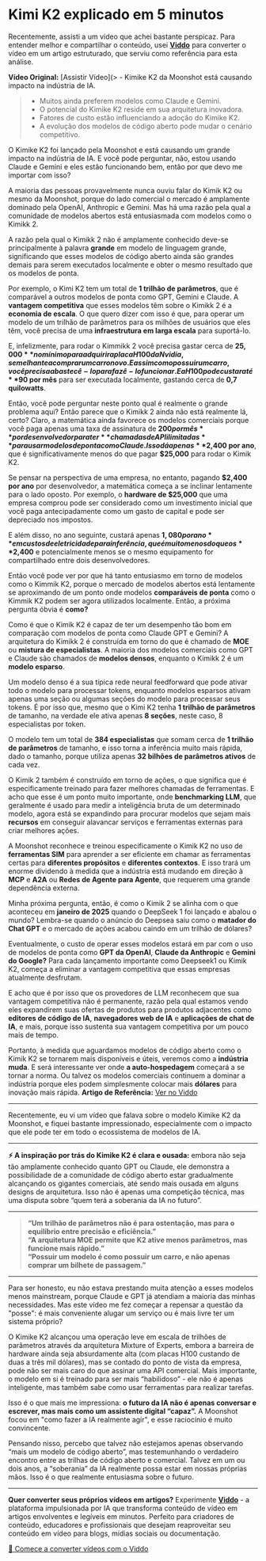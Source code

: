 # Kimi K2 explicado em 5 minutos

Recentemente, assisti a um vídeo que achei bastante perspicaz. Para entender melhor e compartilhar o conteúdo, usei **[Viddo](https://viddo.pro/)** para converter o vídeo em um artigo estruturado, que serviu como referência para esta análise.

**Vídeo Original:** [Assistir Vídeo](> - Kimike K2 da Moonshot está causando impacto na indústria de IA.
> - Muitos ainda preferem modelos como Claude e Gemini.
> - O potencial do Kimike K2 reside em sua arquitetura inovadora.
> - Fatores de custo estão influenciando a adoção do Kimike K2.
> - A evolução dos modelos de código aberto pode mudar o cenário competitivo.

O Kimike K2 foi lançado pela Moonshot e está causando um grande impacto na indústria de IA. E você pode perguntar, não, estou usando Claude e Gemini e eles estão funcionando bem, então por que devo me importar com isso?

A maioria das pessoas provavelmente nunca ouviu falar do Kimik K2 ou mesmo da Moonshot, porque do lado comercial o mercado é amplamente dominado pela OpenAI, Anthropic e Gemini. Mas há uma razão pela qual a comunidade de modelos abertos está entusiasmada com modelos como o Kimikk 2.

A razão pela qual o Kimikk 2 não é amplamente conhecido deve-se principalmente à palavra **grande** em modelo de linguagem grande, significando que esses modelos de código aberto ainda são grandes demais para serem executados localmente e obter o mesmo resultado que os modelos de ponta.

Por exemplo, o Kimi K2 tem um total de **1 trilhão de parâmetros**, que é comparável a outros modelos de ponta como GPT, Gemini e Claude. A **vantagem competitiva** que esses modelos têm sobre o Kimikk 2 é a **economia de escala**. O que quero dizer com isso é que, para operar um modelo de um trilhão de parâmetros para os milhões de usuários que eles têm, você precisa de uma **infraestrutura em larga escala** para suportá-lo.

E, infelizmente, para rodar o Kimmikk 2 você precisa gastar cerca de **$25,000** no mínimo para adquirir a placa H100 da Nvidia, semelhante a comprar um carro novo. E assim como possuir um carro, você precisa abastecê-lo para fazê-lo funcionar. E a H100 pode custar até **$90 por mês** para ser executada localmente, gastando cerca de **0,7 quilowatts**.

Então, você pode perguntar neste ponto qual é realmente o grande problema aqui? Então parece que o Kimikk 2 ainda não está realmente lá, certo? Claro, a matemática ainda favorece os modelos comerciais porque você paga apenas uma taxa de assinatura de **$200 por mês** por desenvolvedor para ter **chamadas de API ilimitadas** para usar modelos de ponta como Claude. Isso dá apenas **$2,400 por ano**, que é significativamente menos do que pagar **$25,000** para rodar o Kimik K2.

Se pensar na perspectiva de uma empresa, no entanto, pagando **$2,400 por ano** por desenvolvedor, a matemática começa a se inclinar lentamente para o lado oposto. Por exemplo, o **hardware de $25,000** que uma empresa comprou pode ser considerado como um investimento inicial que você paga antecipadamente como um gasto de capital e pode ser depreciado nos impostos.

E além disso, no ano seguinte, custará apenas **$1,080 por ano** em custos de eletricidade para inferência, que é muito menos do que os **$2,400** e potencialmente menos se o mesmo equipamento for compartilhado entre dois desenvolvedores.

Então você pode ver por que há tanto entusiasmo em torno de modelos como o Kimmik K2, porque o mercado de modelos abertos está lentamente se aproximando de um ponto onde modelos **comparáveis de ponta** como o Kimmik K2 podem ser agora utilizados localmente. Então, a próxima pergunta óbvia é **como?**

Como é que o Kimik K2 é capaz de ter um desempenho tão bom em comparação com modelos de ponta como Claude GPT e Gemini? A arquitetura do Kimikk 2 é construída em torno do que é chamado de **MOE** ou **mistura de especialistas**. A maioria dos modelos comerciais como GPT e Claude são chamados de **modelos densos**, enquanto o Kimikk 2 é um **modelo esparso**.

Um modelo denso é a sua típica rede neural feedforward que pode ativar todo o modelo para processar tokens, enquanto modelos esparsos ativam apenas uma seção ou algumas seções do modelo para processar seus tokens. É por isso que, mesmo que o Kimi K2 tenha **1 trilhão de parâmetros** de tamanho, na verdade ele ativa apenas **8 seções**, neste caso, 8 especialistas por token.

O modelo tem um total de **384 especialistas** que somam cerca de **1 trilhão de parâmetros** de tamanho, e isso torna a inferência muito mais rápida, dado o tamanho, porque utiliza apenas **32 bilhões de parâmetros ativos** de cada vez.

O Kimik 2 também é construído em torno de ações, o que significa que é especificamente treinado para fazer melhores chamadas de ferramentas. E acho que esse é um ponto muito importante, onde **benchmarking LLM**, que geralmente é usado para medir a inteligência bruta de um determinado modelo, agora está se expandindo para procurar modelos que sejam mais **recursos** em conseguir alavancar serviços e ferramentas externas para criar melhores ações.

A Moonshot reconhece e treinou especificamente o Kimik K2 no uso de **ferramentas SIM** para aprender a ser eficiente em chamar as ferramentas certas para **diferentes propósitos** e **diferentes contextos**. E isso trará um enorme dividendo à medida que a indústria está mudando em direção à **MCP** e **A2A** ou **Redes de Agente para Agente**, que requerem uma grande dependência externa.

Minha próxima pergunta, então, é como o Kimik 2 se alinha com o que aconteceu em **janeiro de 2025** quando o DeepSeek 1 foi lançado e abalou o mundo? Lembra-se quando o anúncio do Deepsea saiu como o **matador do Chat GPT** e o mercado de ações acabou caindo em um trilhão de dólares?

Eventualmente, o custo de operar esses modelos estará em par com o uso de modelos de ponta como **GPT da OpenAI**, **Claude da Anthropic** e **Gemini do Google?** Para cada lançamento importante como Deepseek1 ou Kimik K2, começa a eliminar a vantagem competitiva que essas empresas atualmente desfrutam.

E acho que é por isso que os provedores de LLM reconhecem que sua vantagem competitiva não é permanente, razão pela qual estamos vendo eles expandirem suas ofertas de produtos para produtos adjacentes como **editores de código de IA**, **navegadores web de IA** e **aplicações de chat de IA**, e mais, porque isso sustenta sua vantagem competitiva por um pouco mais de tempo.

Portanto, à medida que aguardamos modelos de código aberto como o Kimik K2 se tornarem mais disponíveis e úteis, veremos como a **indústria muda**. E será interessante ver onde **a auto-hospedagem** começará a se tornar a norma. Ou talvez os modelos comerciais continuem a dominar a indústria porque eles podem simplesmente colocar mais **dólares** para inovação mais rápida.
**Artigo de Referência:** [Ver no Viddo](https://viddo.pro/zh/video-result/72068e82-62a8-4ef9-b6f8-09eaae0e0b0a)

---

Recentemente, eu vi um vídeo que falava sobre o modelo Kimike K2 da Moonshot, e fiquei bastante impressionado, especialmente com o impacto que ele pode ter em todo o ecossistema de modelos de IA.

---

**⚡️ A inspiração por trás do Kimike K2 é clara e ousada:** embora não seja tão amplamente conhecido quanto GPT ou Claude, ele demonstra a possibilidade de a comunidade de código aberto estar gradualmente alcançando os gigantes comerciais, até sendo mais ousada em alguns designs de arquitetura. Isso não é apenas uma competição técnica, mas uma disputa sobre “quem terá a soberania da IA no futuro”.

---

> **“Um trilhão de parâmetros não é para ostentação, mas para o equilíbrio entre precisão e eficiência.”**  
> **“A arquitetura MOE permite que K2 ative menos parâmetros, mas funcione mais rápido.”**  
> **“Possuir um modelo é como possuir um carro, e não apenas comprar um bilhete de passagem.”**

---

Para ser honesto, eu não estava prestando muita atenção a esses modelos menos mainstream, porque Claude e GPT já atendiam a maioria das minhas necessidades. Mas este vídeo me fez começar a repensar a questão da "posse": é mais conveniente alugar um serviço ou é mais livre ter um sistema próprio?

O Kimike K2 alcançou uma operação leve em escala de trilhões de parâmetros através da arquitetura Mixture of Experts, embora a barreira de hardware ainda seja absurdamente alta (com placas H100 custando de duas a três mil dólares), mas se contado do ponto de vista da empresa, pode não ser mais caro do que assinar uma API comercial. Mais importante, o modelo em si é treinado para ser mais “habilidoso” - ele não é apenas inteligente, mas também sabe como usar ferramentas para realizar tarefas.

Isso é o que mais me impressiona: **o futuro da IA não é apenas conversar e escrever, mas mais como um assistente digital “capaz”.** A Moonshot focou em "como fazer a IA realmente agir", e esse raciocínio é muito convincente.

Pensando nisso, percebo que talvez não estejamos apenas observando “mais um modelo de código aberto”, mas testemunhando o verdadeiro encontro entre as trilhas de código aberto e comercial. Talvez em um ou dois anos, a “soberania” da IA realmente possa estar em nossas próprias mãos. Isso é o que realmente entusiasma sobre o futuro.

---

**Quer converter seus próprios vídeos em artigos?** Experimente **[Viddo](https://viddo.pro/)** - a plataforma impulsionada por IA que transforma conteúdo de vídeo em artigos envolventes e legíveis em minutos. Perfeito para criadores de conteúdo, educadores e profissionais que desejam reaproveitar seu conteúdo em vídeo para blogs, mídias sociais ou documentação.

[🚀 Comece a converter vídeos com o Viddo](https://viddo.pro/)